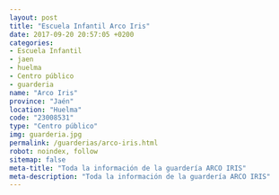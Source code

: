 ```yaml
---
layout: post
title: "Escuela Infantil Arco Iris"
date: 2017-09-20 20:57:05 +0200
categories:
- Escuela Infantil
- jaen
- huelma
- Centro público
- guarderia
name: "Arco Iris"
province: "Jaén"
location: "Huelma"
code: "23008531"
type: "Centro público"
img: guarderia.jpg
permalink: /guarderias/arco-iris.html
robot: noindex, follow
sitemap: false
meta-title: "Toda la información de la guardería ARCO IRIS"
meta-description: "Toda la información de la guardería ARCO IRIS"
---
```

